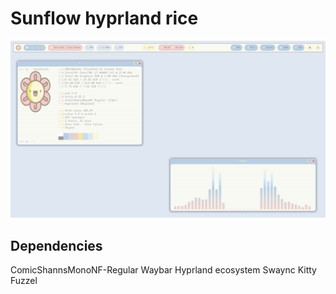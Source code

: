 # Sunflow hyprland rice
![sunflower](screenshot.png)

## Dependencies
ComicShannsMonoNF-Regular
Waybar
Hyprland ecosystem
Swaync
Kitty
Fuzzel
